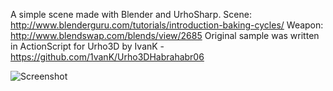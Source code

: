 A simple scene made with Blender and UrhoSharp.
Scene: http://www.blenderguru.com/tutorials/introduction-baking-cycles/
Weapon: http://www.blendswap.com/blends/view/2685
Original sample was written in ActionScript for Urho3D by IvanK - https://github.com/1vanK/Urho3DHabrahabr06

![Screenshot](Screenshot.gif)